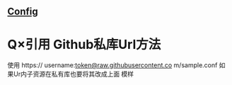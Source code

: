 ## [Config](https://General: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@raw.githubusercontent.com/General74110/Config/master/General.conf)

# Q×引用 Github私库Url方法
使用
https://
username:token@raw.githubusercontent.co
m/sample.conf
如果Ur内子资源在私有库也要将其改成上面
模样
